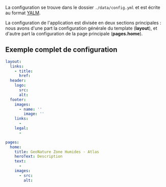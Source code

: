 La configuration se trouve dans le dossier `./data/config.yml` et est écrite au format [YALM][yaml].

La configuration de l'application est divisée en deux sections principales : nous avons d'une part la configuration générale du template (**layout**), et d'autre part la configuration de la page principale (**pages.home**).

## Exemple complet de configuration

```yaml
layout:
  links:
    - title:
      href:
  header:
    logo:
      src:
      alt:
  footer:
    images:
      - name: ''
        image: ''
    links:
      -
    legal:
      -

pages:
  home:
    title: GeoNature Zone Humides · Atlas
    heroText: Description
    text:
      -
    images:
      - src:
        alt:
```

[yaml]: https://fr.wikipedia.org/wiki/YAML
